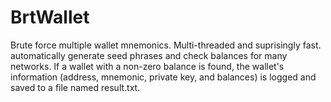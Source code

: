 # BrtWallet
Brute force multiple wallet mnemonics. Multi-threaded and suprisingly fast. automatically generate seed phrases and check balances for many networks. If a wallet with a non-zero balance is found, the wallet's information (address, mnemonic, private key, and balances) is logged and saved to a file named result.txt.
